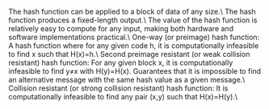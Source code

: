 The hash function can be applied to a block of data of any size.\\
The hash function produces a fixed-length output.\\
The value of the hash function is relatively easy to compute for any input, making both hardware and software implementations practical.\\
One-way (or preimage) hash function: A hash function where for any given code h, it is computationally infeasible to find x such that H(x)=h.\\
Second preimage resistant (or weak collision resistant) hash function: For any given block x, it is computationally infeasible to find y≠x with H(y)=H(x). Guarantees that it is impossible to find an alternative message with the same hash value as a given message.\\
Collision resistant (or strong collision resistant) hash function: It is computationally infeasible to find any pair (x,y) such that H(x)=H(y).\\
